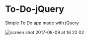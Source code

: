 # To-Do-jQuery
Simple To Do app made with jQuery

![screen shot 2017-08-09 at 16 22 02](https://user-images.githubusercontent.com/26813782/29123598-f6bdd190-7d1e-11e7-846d-056345d4d742.jpg)
